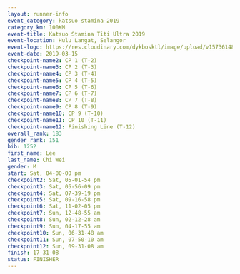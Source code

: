 ```yaml
--- 
layout: runner-info 
event_category: katsuo-stamina-2019 
category_km: 100KM 
event-title: Katsuo Stamina Titi Ultra 2019 
event-location: Hulu Langat, Selangor 
event-logo: https://res.cloudinary.com/dykbosktl/image/upload/v1573614825/Logo/Logo_p7ft6n.png 
event-date: 2019-03-15 
checkpoint-name2: CP 1 (T-2) 
checkpoint-name3: CP 2 (T-3) 
checkpoint-name4: CP 3 (T-4) 
checkpoint-name5: CP 4 (T-5) 
checkpoint-name6: CP 5 (T-6) 
checkpoint-name7: CP 6 (T-7) 
checkpoint-name8: CP 7 (T-8) 
checkpoint-name9: CP 8 (T-9) 
checkpoint-name10: CP 9 (T-10) 
checkpoint-name11: CP 10 (T-11) 
checkpoint-name12: Finishing Line (T-12) 
overall_rank: 183
gender_rank: 151
bib: 1252
first_name: Lee
last_name: Chi Wei
gender: M
start: Sat, 04-00-00 pm
checkpoint2: Sat, 05-01-54 pm
checkpoint3: Sat, 05-56-09 pm
checkpoint4: Sat, 07-39-19 pm
checkpoint5: Sat, 09-16-58 pm
checkpoint6: Sat, 11-02-05 pm
checkpoint7: Sun, 12-48-55 am
checkpoint8: Sun, 02-12-28 am
checkpoint9: Sun, 04-17-55 am
checkpoint10: Sun, 06-31-48 am
checkpoint11: Sun, 07-50-10 am
checkpoint12: Sun, 09-31-08 am
finish: 17-31-08
status: FINISHER
--- 
```


